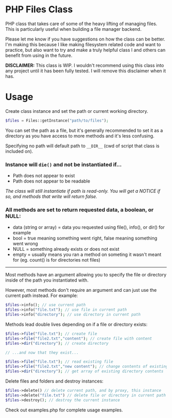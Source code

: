 # PHP Files Class

PHP class that takes care of some of the heavy lifting of managing files. This is particularly useful when building a file manager backend.

Please let me know if you have suggestions on how the class can be better. I'm making this because I like making filesystem related code and want to practice, but also want to try and make a truly helpful class I and others can benefit from using in the future.

**DISCLAIMER:** This class is WIP. I wouldn't recommend using this class into any project until it has been fully tested. I will remove this disclaimer when it has.

# Usage

Create class instance and set the path or current working directory.

```PHP
$files = Files::getInstance("path/to/files");
```

You can set the path as a file, but it's generally recommended to set it as a directory as you have access to more methods and it's less confusing.

Specifying no path will default path to `__DIR__` (cwd of script that class is included on).

### Instance will `die()` and not be instantiated if...
- Path does not appear to exist
- Path does not appear to be readable

*The class will still instantiate if path is read-only. You will get a NOTICE if so, and methods that write will return false.*

### All methods are set to return requested data, a boolean, or NULL:
- data (string or array) = data you requested using file(), info(), or dir() for example
- bool = true meaning something went right, false meaning something went wrong
- NULL = something already exists or does not exist
- empty = usually means you ran a method on someting it wasn't meant for (eg. count() is for directories not files)

<hr/>

Most methods have an argument allowing you to specify the file or directory inside of the path you instantiated with.

However, most methods don't require an argument and can just use the current path instead. For example:

```PHP
$files->info(); // use current path
$files->info("file.txt"); // use file in current path
$files->info("directory"); // use directory in current path
```

Methods lead double lives depending on if a file or directory exists:

```PHP
$files->file("file.txt"); // create file
$files->file("file2.txt","content"); // create file with content
$files->dir("directory"); // create directory

// ...and now that they exist...

$files->file("file.txt"); // read existing file
$files->file("file2.txt","new content"); // change contents of existing file
$files->dir("directory"); // get array of existing directory contents
```

Delete files and folders and destroy instances:

```PHP
$files->delete() // delete current path, and by proxy, this instance
$files->delete("file.txt") // delete file or directory in current path
$files->destroy(); // destroy the current instance
```

Check out examples.php for complete usage examples.
